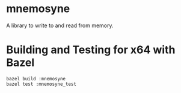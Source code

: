 # mnemosyne
A library to write to and read from memory. 

# Building and Testing for x64 with Bazel
```
bazel build :mnemosyne
bazel test :mnemosyne_test
```
